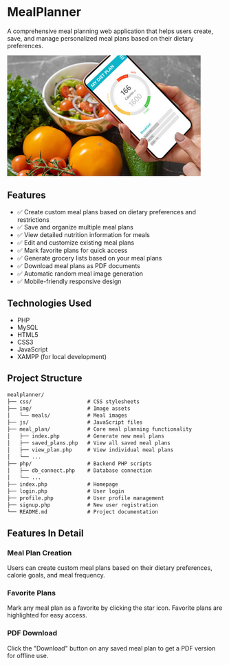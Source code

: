 # MealPlanner

A comprehensive meal planning web application that helps users create, save, and manage personalized meal plans based on their dietary preferences.

![MealPlanner Screenshot](img/diet%20plan.jpg)

## Features

- ✅ Create custom meal plans based on dietary preferences and restrictions
- ✅ Save and organize multiple meal plans 
- ✅ View detailed nutrition information for meals
- ✅ Edit and customize existing meal plans
- ✅ Mark favorite plans for quick access
- ✅ Generate grocery lists based on your meal plans
- ✅ Download meal plans as PDF documents
- ✅ Automatic random meal image generation
- ✅ Mobile-friendly responsive design


## Technologies Used

- PHP
- MySQL
- HTML5
- CSS3
- JavaScript
- XAMPP (for local development)


## Project Structure

```
mealplanner/
├── css/                  # CSS stylesheets
├── img/                  # Image assets
│   └── meals/            # Meal images
├── js/                   # JavaScript files
├── meal_plan/            # Core meal planning functionality
│   ├── index.php         # Generate new meal plans
│   ├── saved_plans.php   # View all saved meal plans
│   ├── view_plan.php     # View individual meal plans
│   └── ...
├── php/                  # Backend PHP scripts
│   ├── db_connect.php    # Database connection
│   └── ...
├── index.php             # Homepage
├── login.php             # User login
├── profile.php           # User profile management
├── signup.php            # New user registration
└── README.md             # Project documentation
```

## Features In Detail

### Meal Plan Creation
Users can create custom meal plans based on their dietary preferences, calorie goals, and meal frequency.

### Favorite Plans
Mark any meal plan as a favorite by clicking the star icon. Favorite plans are highlighted for easy access.

### PDF Download
Click the "Download" button on any saved meal plan to get a PDF version for offline use.





